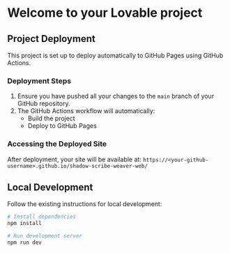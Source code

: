 
# Welcome to your Lovable project

## Project Deployment

This project is set up to deploy automatically to GitHub Pages using GitHub Actions.

### Deployment Steps

1. Ensure you have pushed all your changes to the `main` branch of your GitHub repository.
2. The GitHub Actions workflow will automatically:
   - Build the project
   - Deploy to GitHub Pages

### Accessing the Deployed Site

After deployment, your site will be available at:
`https://<your-github-username>.github.io/shadow-scribe-weaver-web/`

## Local Development

Follow the existing instructions for local development:

```sh
# Install dependencies
npm install

# Run development server
npm run dev
```
